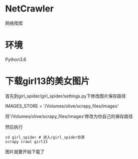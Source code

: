 # NetCrawler
网络爬爬

# 环境
Python3.6

# 下载girl13的美女图片

首先到girl_spider/girl_spider/settings.py下修改图片保存路径

IMAGES_STORE = '/Volumes/olive/scrapy_files/images'

将'/Volumes/olive/scrapy_files/images'修改为你自己的保存路径

然后执行
```
cd girl_spider # 进入/girl_spider目录
scrapy crawl girl13
```

图片就要开始下载了